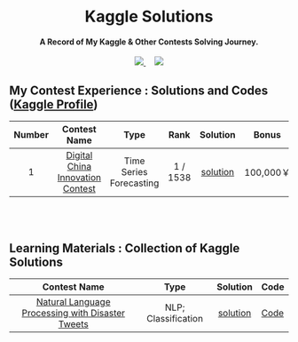 <h1 align='center'>
  <br>
  Kaggle Solutions
  <br>
</h1>

<h4 align="center">
  A Record of My Kaggle & Other Contests Solving Journey.
</h4>

<div align="center">
  <a href="" target='_blank'>
    <img src="https://img.shields.io/badge/Update-Weekly-green.svg">
  </a> &nbsp;&nbsp;&nbsp;
  <a href="http://makeapullrequest.com" target='_blank'>
    <img src="https://img.shields.io/badge/PRs-welcome-brightgreen.svg">
  </a>
</div>

## My Contest Experience : Solutions and Codes ([Kaggle Profile](https://www.kaggle.com/xinyi0919))
| Number | Contest Name | Type | Rank | Solution | Bonus | 
| :-: | :-: | :---: | :---: | :---: | :---: |
| 1 |  [Digital China Innovation Contest](https://www.datafountain.cn/competitions/497) | Time Series Forecasting |  1 / 1538 | [solution](https://github.com/synbol/Kaggle-Contests/tree/main/1.Digital%20China%20Innovation%20Contest) | 100,000￥|
<br>
<br>

## Learning Materials : Collection of Kaggle Solutions
| Contest Name | Type | Solution | Code |
| :-: | :---: | :---: | :---|
| [Natural Language Processing with Disaster Tweets](https://www.kaggle.com/competitions/nlp-getting-started/overview/description) | NLP; Classification| [solution](https://github.com/XiN0919/Competition/tree/main/Learning%20Materials/Natural%20Language%20Processing%20with%20Disaster%20Tweets) | [Code](https://github.com/XiN0919/Competition/tree/main/Learning%20Materials/Natural%20Language%20Processing%20with%20Disaster%20Tweets) |
